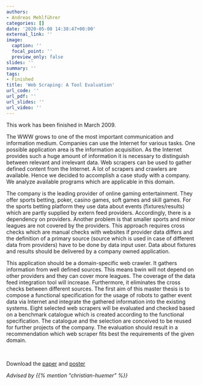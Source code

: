```yaml
---
authors:
- Andreas Mehlführer
categories: []
date: '2020-05-08 14:38:47+00:00'
external_link: ''
image:
  caption: ''
  focal_point: ''
  preview_only: false
slides: ''
summary: ''
tags:
- Finished
title: 'Web Scraping: A Tool Evaluation'
url_code: ''
url_pdf: ''
url_slides: ''
url_video: ''
---
```


This work has been finished in March 2009.

The WWW grows to one of the most important communication and information medium. Companies can use the Internet for various tasks. One possible application area is the information acquisition. As the Internet provides such a huge amount of information it is necessary to distinguish between relevant and irrelevant data. Web scrapers can be used to gather defined content from the Internet. A lot of scrapers and crawlers are available. Hence we decided to accomplish a case study with a company. We analyze available programs which are applicable in this domain.

The company is the leading provider of online gaming entertainment. They offer sports betting, poker, casino games, soft games and skill games. For the sports betting platform they use data about events (fixtures/results) which are partly supplied by extern feed providers. Accordingly, there is a dependency on providers. Another problem is that smaller sports and minor leagues are not covered by the providers. This approach requires cross checks which are manual checks with websites if provider data differs and the definition of a primary source (source which is used in case of different data from providers) have to be done by data input user. Data about fixtures and results should be delivered by a company owned application.

This application should be a domain-specific web crawler. It gathers information from well defined sources. This means bwin will not depend on other providers and they can cover more leagues. The coverage of the data feed integration tool will increase. Furthermore, it eliminates the cross checks between different sources. The first aim of this master thesis is to compose a functional specification for the usage of robots to gather event data via Internet and integrate the gathered information into the existing systems. Eight selected web scrapers will be evaluated and checked based on a benchmark catalogue which is created according to the functional specification. The catalogue and the selection are conceived to be reused for further projects of the company. The evaluation should result in a recommendation which web scraper fits best the requirements of the given domain.

&nbsp;

 Download the [paper](https://www.big.tuwien.ac.at/app/uploads/2016/10/Mehlführer_paper.pdf) and [poster](https://www.big.tuwien.ac.at/app/uploads/2016/10/Mehlführer_poster.pdf)

*Advised by {{% mention "christian-huemer" %}}*